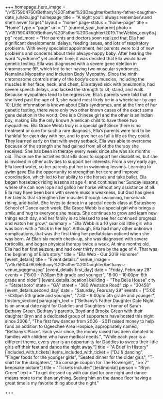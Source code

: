 +++
homepage_hero_image = "/v1575904760/Bethany%20Father%20Daughter/bethany-father-daugther-date_juhezu.jpg"
homepage_title = "A night you’ll always remember\nand she’ll never forget."
layout = "home"
page-status = "home-page"
title = "Home"
type = "page"
url = "/"
[current_year_honoree]
photo = "/v1575904760/Bethany%20Father%20Daughter/2019.TheWebbs_ceuy6a.jpg"
read_more = "Her parents and doctors soon realized that Ella had significant developmental delays, feeding issues, and lots of respiratory problems. With every specialist appointment, her parents were told of new problems and concerns about their always-happy baby. After hearing the word “syndrome” yet another time, it was decided that Ella would have genetic testing. Ella was diagnosed with a severe gene deletion in chromosome 9P, which led to her having two muscular syndromes, Nemaline Myopathy and Inclusion Body Myopathy. Since the ninth chromosome controls many of the body’s core muscles, including the muscles in her face, neck, and chest, Ella stayed sick with pneumonia, had severe speech delays, and lacked the strength to sit, stand, and walk. Because myopathies tend to be regressive, Ella’s parents were told that if she lived past the age of 3, she would most likely be in a wheelchair by age 10. Little information is known about Ella’s syndromes, and at the time of her genetic testing, there were only two other known cases of the exact same gene deletion in the world. One is a Chinese girl and the other is an Indian boy, making Ella the only known American child to have these two myopathies. Ella Grace Webb truly is a special girl! Since there is no treatment or cure for such a rare diagnosis, Ella’s parents were told to be thankful for each day with her, and to give her as full a life as they could. They learned early on that with every setback, Ella was able to overcome because of the strength she had gained from all of the therapy she received. She has been in therapy every week since she was six months old. Those are the activities that Ella does to support her disabilities, but she is involved in other activities to support her interests. From a very early age, Ella loved water, so her parents put her in swimming lessons. Learning to swim gave Ella the opportunity to strengthen her core and improve coordination, which led to her ability to ride horses and take ballet. Ella began horseback riding lessons at age 4, and continues her Sunday lessons where she can now lope and gallop her horse without any assistance at all. Ella may have been born with severe muscle weakness, but God has given her talents that strengthen her muscles through swimming, horseback riding, and ballet. She loves to dance in a special needs class at Statesboro School of Dance each week. Ella Grace Webb is a special girl who brings a smile and hug to everyone she meets. She continues to grow and learn new things each day, and her family is so blessed to see her continued progress and watch her grow."
summary = "Ella Webb is a 10 year old little girl who was born with a “click in her hip”. Although, Ella had many other unknown complications, that was the first thing her pediatrician noticed when she was born. At Ella’s six month check-up, she was diagnosed with severe torticollis, and began physical therapy twice a week. At nine months old, Ella had her first seizure, and had over thirty more by the age of 4. That was the beginning of Ella’s story."
title = "Ella Web - Our 2019 Honoree"
[event_details]
title = "Event details:"
venue_image = "/v1575904760/Bethany%20Father%20Daughter/bethanys-venue_yqegmu.jpg"
[event_details.first_day]
date = "Friday, February 28"
events = ["6:00 - 7:30pm 5th grade and younger", "8:00 - 10:00pm 6th grade and older"]
[event_details.location]
building = "The Belle House"
city = "Statesboro"
state = "GA"
street = "380 Westside Road"
zip = "30458"
[event_details.second_day]
date = "Saturday, February 29"
events = ["5:00 - 6:30pm 5th grade and younger", "7:30 - 9:00pm 5th grade and younger"]
[history_section]
paragraph_text = ["Bethany’s Father Daughter Date Night is an annual date night for Daddies and Daughters in honor of Sarah Bethany Green. Bethany’s parents, Boyd and Brooke Green with their daughter Bryn and a dedicated group of supporters have hosted this night since 2006.", "The first few dances from 2006 - 2011 raised money to help fund an addition to Ogeechee Area Hospice, appropriately named, “Bethany’s Place”.  Each year since, the money raised has been donated to families with children who have medical needs.", "While each year is a different theme, every year is an opportunity for Daddies to sweep their little girls off their feet and dance the night away."]
title = "A Brief \n History"
[included_with_tickets]
items_included_with_ticket = ["DJ & dancing", "Finger foods for the younger girls", "Seated dinner for the older girls", "T-shirt for the daughters", "$5 corsage coupon for The Flowergirl", "5 x 7” keepsake picture"]
title = "Tickets include:"
[testimonial]
person = "Bryn Green"
text = "To get dressed up with our dad for one night and dance means more to me than anything. Seeing him on the dance floor having a great time is my favorite thing about the night."

+++
